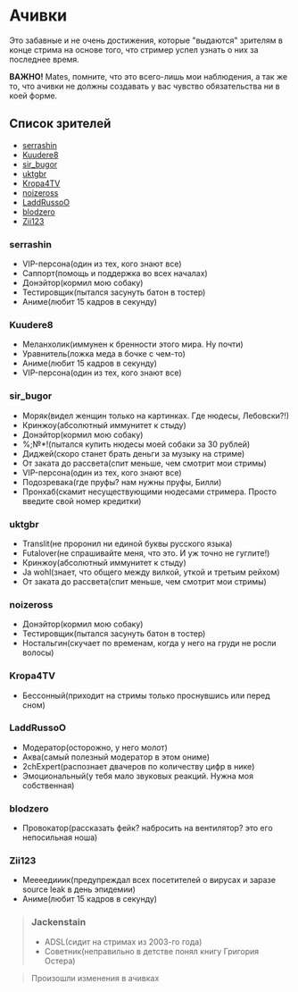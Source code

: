 # Ачивки

Это забавные и не очень достижения,
которые "выдаются" зрителям в конце стрима на основе того,
что стример успел узнать о них за последнее время.

**ВАЖНО!**
Mates, помните, что это всего-лишь мои наблюдения, а так же то, что ачивки не должны создавать у вас чувство обязательства ни в коей форме.

## Список зрителей
- [serrashin](#serrashin)
- [Kuudere8](#Kuudere8)
- [sir_bugor](#sir_bugor)
- [uktgbr](#uktgbr)
- [Kropa4TV](#kropa4TV)
- [noizeross](#noizeross)
- [LaddRussoO](#LaddRussOo)
- [blodzero](#blodzero)
- [Zii123](#Zii123)


### serrashin
- VIP-персона(один из тех, кого знают все)
- Саппорт(помощь и поддержка во всех началах)
- Донэйтор(кормил мою собаку)
- Тестировщик(пытался засунуть батон в тостер)
- Аниме(любит 15 кадров в секунду)

### Kuudere8
- Меланхолик(иммунен к бренности этого мира. Ну почти)
- Уравнитель(ложка меда в бочке с чем-то)
- Аниме(любит 15 кадров в секунду)
- VIP-персона(один из тех, кого знают все)

### sir_bugor
- Моряк(видел женщин только на картинках. Где нюдесы, Лебовски?!)
- Кринжоу(абсолютный иммунитет к стыду)
- Донэйтор(кормил мою собаку)
- %;№*!(пытался купить нюдесы моей собаки за 30 рублей)
- Диджей(скоро станет брать деньги за музыку на стриме)
- От заката до рассвета(спит меньше, чем смотрит мои стримы)
- VIP-персона(один из тех, кого знают все)
- Подозревака(где пруфы? нам нужны пруфы, Билли)
- Пронхаб(скамит несуществующими нюдесами стримера. Просто введите свой номер кредитки)

### uktgbr
- Translit(не проронил ни единой буквы русского языка)
- Futalover(не спрашивайте меня, что это. И уж точно не гуглите!)
- Кринжоу(абсолютный иммунитет к стыду)
- Ja wohl(знает, что общего между вилкой, уткой и третьим рейхом)
- От заката до рассвета(спит меньше, чем смотрит мои стримы)

### noizeross
- Донэйтор(кормил мою собаку)
- Тестировщик(пытался засунуть батон в тостер)
- Ностальгин(скучает по временам, когда у него на груди не росли волосы)

### Kropa4TV
- Бессонный(приходит на стримы только проснувшись или перед сном)

### LaddRussoO
- Модератор(осторожно, у него молот)
- Аква(самый полезный модератор в этом ониме)
- 2chExpert(распознает двачеров по количеству цифр в нике)
- Эмоциональный(у тебя мало звуковых реакций. Нужна моя собственная)

### blodzero
- Провокатор(рассказать фейк? набросить на вентилятор? это его непосильная ноша)

### Zii123
- Меееедииик(предупреждал всех посетителей о вирусах и заразе source leak в день эпидемии)
- Аниме(любит 15 кадров в секунду)

> ### Jackenstain
> - ADSL(сидит на стримах из 2003-го года)
> - Советник(неправильно в детстве понял книгу Григория Остера)

> Произошли изменения в ачивках
